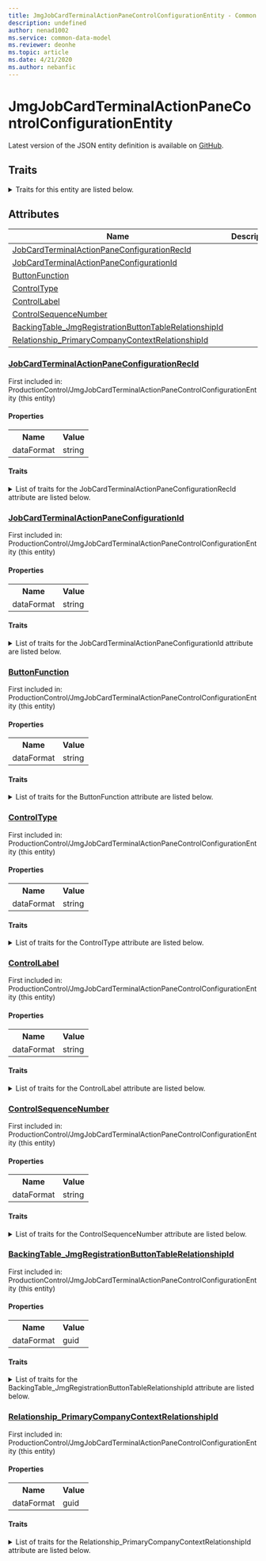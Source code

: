 ```yaml
---
title: JmgJobCardTerminalActionPaneControlConfigurationEntity - Common Data Model | Microsoft Docs
description: undefined
author: nenad1002
ms.service: common-data-model
ms.reviewer: deonhe
ms.topic: article
ms.date: 4/21/2020
ms.author: nebanfic
---
```


# JmgJobCardTerminalActionPaneControlConfigurationEntity

  
 Latest version of the JSON entity definition is available on <a href="https://github.com/Microsoft/CDM/tree/master/schemaDocuments/core/operationsCommon/Entities/SupplyChain/ProductionControl/JmgJobCardTerminalActionPaneControlConfigurationEntity.cdm.json" target="_blank">GitHub</a>.  

## Traits

<details>
<summary>Traits for this entity are listed below.  
</summary>

**is.CDM.entityVersion**  
  <table><tr><th>Parameter</th><th>Value</th><th>Data type</th><th>Explanation</th></tr><tr><td>versionNumber</td><td>"1.0.0"</td><td>string</td><td>semantic version number of the entity</td></tr></table>

**is.application.releaseVersion**  
  <table><tr><th>Parameter</th><th>Value</th><th>Data type</th><th>Explanation</th></tr><tr><td>releaseVersion</td><td>"10.0.13.0"</td><td>string</td><td>semantic version number of the application introducing this entity</td></tr></table>

</details>

## Attributes

|Name|Description|First Included in Instance|
|---|---|---|
|[JobCardTerminalActionPaneConfigurationRecId](#JobCardTerminalActionPaneConfigurationRecId)||<a href="JmgJobCardTerminalActionPaneControlConfigurationEntity.md" target="_blank">ProductionControl/JmgJobCardTerminalActionPaneControlConfigurationEntity</a>|
|[JobCardTerminalActionPaneConfigurationId](#JobCardTerminalActionPaneConfigurationId)||<a href="JmgJobCardTerminalActionPaneControlConfigurationEntity.md" target="_blank">ProductionControl/JmgJobCardTerminalActionPaneControlConfigurationEntity</a>|
|[ButtonFunction](#ButtonFunction)||<a href="JmgJobCardTerminalActionPaneControlConfigurationEntity.md" target="_blank">ProductionControl/JmgJobCardTerminalActionPaneControlConfigurationEntity</a>|
|[ControlType](#ControlType)||<a href="JmgJobCardTerminalActionPaneControlConfigurationEntity.md" target="_blank">ProductionControl/JmgJobCardTerminalActionPaneControlConfigurationEntity</a>|
|[ControlLabel](#ControlLabel)||<a href="JmgJobCardTerminalActionPaneControlConfigurationEntity.md" target="_blank">ProductionControl/JmgJobCardTerminalActionPaneControlConfigurationEntity</a>|
|[ControlSequenceNumber](#ControlSequenceNumber)||<a href="JmgJobCardTerminalActionPaneControlConfigurationEntity.md" target="_blank">ProductionControl/JmgJobCardTerminalActionPaneControlConfigurationEntity</a>|
|[BackingTable_JmgRegistrationButtonTableRelationshipId](#BackingTable_JmgRegistrationButtonTableRelationshipId)||<a href="JmgJobCardTerminalActionPaneControlConfigurationEntity.md" target="_blank">ProductionControl/JmgJobCardTerminalActionPaneControlConfigurationEntity</a>|
|[Relationship_PrimaryCompanyContextRelationshipId](#Relationship_PrimaryCompanyContextRelationshipId)||<a href="JmgJobCardTerminalActionPaneControlConfigurationEntity.md" target="_blank">ProductionControl/JmgJobCardTerminalActionPaneControlConfigurationEntity</a>|

### <a href=#JobCardTerminalActionPaneConfigurationRecId name="JobCardTerminalActionPaneConfigurationRecId">JobCardTerminalActionPaneConfigurationRecId</a>

First included in: ProductionControl/JmgJobCardTerminalActionPaneControlConfigurationEntity (this entity)  

#### Properties

<table><tr><th>Name</th><th>Value</th></tr><tr><td>dataFormat</td><td>string</td></tr></table>

#### Traits

<details>
<summary>List of traits for the JobCardTerminalActionPaneConfigurationRecId attribute are listed below.</summary>

**is.dataFormat.character**  
**is.dataFormat.big**  
**is.dataFormat.array**  
**is.dataFormat.character**  
**is.dataFormat.array**  
</details>

### <a href=#JobCardTerminalActionPaneConfigurationId name="JobCardTerminalActionPaneConfigurationId">JobCardTerminalActionPaneConfigurationId</a>

First included in: ProductionControl/JmgJobCardTerminalActionPaneControlConfigurationEntity (this entity)  

#### Properties

<table><tr><th>Name</th><th>Value</th></tr><tr><td>dataFormat</td><td>string</td></tr></table>

#### Traits

<details>
<summary>List of traits for the JobCardTerminalActionPaneConfigurationId attribute are listed below.</summary>

**is.dataFormat.character**  
**is.dataFormat.big**  
**is.dataFormat.array**  
**is.dataFormat.character**  
**is.dataFormat.array**  
</details>

### <a href=#ButtonFunction name="ButtonFunction">ButtonFunction</a>

First included in: ProductionControl/JmgJobCardTerminalActionPaneControlConfigurationEntity (this entity)  

#### Properties

<table><tr><th>Name</th><th>Value</th></tr><tr><td>dataFormat</td><td>string</td></tr></table>

#### Traits

<details>
<summary>List of traits for the ButtonFunction attribute are listed below.</summary>

**is.dataFormat.character**  
**is.dataFormat.big**  
**is.dataFormat.array**  
**is.dataFormat.character**  
**is.dataFormat.array**  
</details>

### <a href=#ControlType name="ControlType">ControlType</a>

First included in: ProductionControl/JmgJobCardTerminalActionPaneControlConfigurationEntity (this entity)  

#### Properties

<table><tr><th>Name</th><th>Value</th></tr><tr><td>dataFormat</td><td>string</td></tr></table>

#### Traits

<details>
<summary>List of traits for the ControlType attribute are listed below.</summary>

**is.dataFormat.character**  
**is.dataFormat.big**  
**is.dataFormat.array**  
**is.dataFormat.character**  
**is.dataFormat.array**  
</details>

### <a href=#ControlLabel name="ControlLabel">ControlLabel</a>

First included in: ProductionControl/JmgJobCardTerminalActionPaneControlConfigurationEntity (this entity)  

#### Properties

<table><tr><th>Name</th><th>Value</th></tr><tr><td>dataFormat</td><td>string</td></tr></table>

#### Traits

<details>
<summary>List of traits for the ControlLabel attribute are listed below.</summary>

**is.dataFormat.character**  
**is.dataFormat.big**  
**is.dataFormat.array**  
**is.dataFormat.character**  
**is.dataFormat.array**  
</details>

### <a href=#ControlSequenceNumber name="ControlSequenceNumber">ControlSequenceNumber</a>

First included in: ProductionControl/JmgJobCardTerminalActionPaneControlConfigurationEntity (this entity)  

#### Properties

<table><tr><th>Name</th><th>Value</th></tr><tr><td>dataFormat</td><td>string</td></tr></table>

#### Traits

<details>
<summary>List of traits for the ControlSequenceNumber attribute are listed below.</summary>

**is.dataFormat.character**  
**is.dataFormat.big**  
**is.dataFormat.array**  
**is.dataFormat.character**  
**is.dataFormat.array**  
</details>

### <a href=#BackingTable_JmgRegistrationButtonTableRelationshipId name="BackingTable_JmgRegistrationButtonTableRelationshipId">BackingTable_JmgRegistrationButtonTableRelationshipId</a>

First included in: ProductionControl/JmgJobCardTerminalActionPaneControlConfigurationEntity (this entity)  

#### Properties

<table><tr><th>Name</th><th>Value</th></tr><tr><td>dataFormat</td><td>guid</td></tr></table>

#### Traits

<details>
<summary>List of traits for the BackingTable_JmgRegistrationButtonTableRelationshipId attribute are listed below.</summary>

**is.dataFormat.character**  
**is.dataFormat.big**  
**is.dataFormat.array**  
**is.dataFormat.guid**  
**means.identity.entityId**  
**is.linkedEntity.identifier**  
Marks the attribute(s) that hold foreign key references to a linked (used as an attribute) entity. This attribute is added to the resolved entity to enumerate the referenced entities.  <table><tr><th>Parameter</th><th>Value</th><th>Data type</th><th>Explanation</th></tr><tr><td>entityReferences</td><td><table><tr><th>entityReference</th><th>attributeReference</th></tr><tr><td><a href="../../../Tables/SupplyChain/ProductionControl/Parameter/JmgRegistrationButtonTable.md" target="_blank">/core/operationsCommon/Tables/SupplyChain/ProductionControl/Parameter/JmgRegistrationButtonTable.cdm.json/JmgRegistrationButtonTable</a></td><td><a href="../../../Tables/SupplyChain/ProductionControl/Parameter/JmgRegistrationButtonTable.md#RecId" target="_blank">RecId</a></td></tr></table></td><td>entity</td><td>a reference to the constant entity holding the list of entity references</td></tr></table>

**is.dataFormat.guid**  
**is.dataFormat.character**  
**is.dataFormat.array**  
</details>

### <a href=#Relationship_PrimaryCompanyContextRelationshipId name="Relationship_PrimaryCompanyContextRelationshipId">Relationship_PrimaryCompanyContextRelationshipId</a>

First included in: ProductionControl/JmgJobCardTerminalActionPaneControlConfigurationEntity (this entity)  

#### Properties

<table><tr><th>Name</th><th>Value</th></tr><tr><td>dataFormat</td><td>guid</td></tr></table>

#### Traits

<details>
<summary>List of traits for the Relationship_PrimaryCompanyContextRelationshipId attribute are listed below.</summary>

**is.dataFormat.character**  
**is.dataFormat.big**  
**is.dataFormat.array**  
**is.dataFormat.guid**  
**means.identity.entityId**  
**is.linkedEntity.identifier**  
Marks the attribute(s) that hold foreign key references to a linked (used as an attribute) entity. This attribute is added to the resolved entity to enumerate the referenced entities.  <table><tr><th>Parameter</th><th>Value</th><th>Data type</th><th>Explanation</th></tr><tr><td>entityReferences</td><td><table><tr><th>entityReference</th><th>attributeReference</th></tr><tr><td><a href="../../../Tables/Finance/Ledger/Main/CompanyInfo.md" target="_blank">/core/operationsCommon/Tables/Finance/Ledger/Main/CompanyInfo.cdm.json/CompanyInfo</a></td><td><a href="../../../Tables/Finance/Ledger/Main/CompanyInfo.md#RecId" target="_blank">RecId</a></td></tr></table></td><td>entity</td><td>a reference to the constant entity holding the list of entity references</td></tr></table>

**is.dataFormat.guid**  
**is.dataFormat.character**  
**is.dataFormat.array**  
</details>
